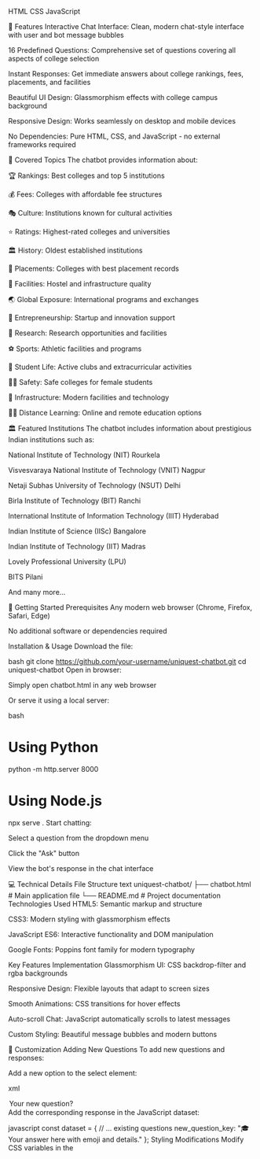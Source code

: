 
HTML
CSS
JavaScript

🌟 Features
Interactive Chat Interface: Clean, modern chat-style interface with user and bot message bubbles

16 Predefined Questions: Comprehensive set of questions covering all aspects of college selection

Instant Responses: Get immediate answers about college rankings, fees, placements, and facilities

Beautiful UI Design: Glassmorphism effects with college campus background

Responsive Design: Works seamlessly on desktop and mobile devices

No Dependencies: Pure HTML, CSS, and JavaScript - no external frameworks required

🏫 Covered Topics
The chatbot provides information about:

🏆 Rankings: Best colleges and top 5 institutions

💰 Fees: Colleges with affordable fee structures

🎭 Culture: Institutions known for cultural activities

⭐ Ratings: Highest-rated colleges and universities

🏛️ History: Oldest established institutions

💼 Placements: Colleges with best placement records

🏨 Facilities: Hostel and infrastructure quality

🌏 Global Exposure: International programs and exchanges

🚀 Entrepreneurship: Startup and innovation support

🔬 Research: Research opportunities and facilities

⚽ Sports: Athletic facilities and programs

🎉 Student Life: Active clubs and extracurricular activities

👩‍🎓 Safety: Safe colleges for female students

🏢 Infrastructure: Modern facilities and technology

🧑‍💻 Distance Learning: Online and remote education options

🏛️ Featured Institutions
The chatbot includes information about prestigious Indian institutions such as:

National Institute of Technology (NIT) Rourkela

Visvesvaraya National Institute of Technology (VNIT) Nagpur

Netaji Subhas University of Technology (NSUT) Delhi

Birla Institute of Technology (BIT) Ranchi

International Institute of Information Technology (IIIT) Hyderabad

Indian Institute of Science (IISc) Bangalore

Indian Institute of Technology (IIT) Madras

Lovely Professional University (LPU)

BITS Pilani

And many more...

🚀 Getting Started
Prerequisites
Any modern web browser (Chrome, Firefox, Safari, Edge)

No additional software or dependencies required

Installation & Usage
Download the file:

bash
git clone https://github.com/your-username/uniquest-chatbot.git
cd uniquest-chatbot
Open in browser:

Simply open chatbot.html in any web browser

Or serve it using a local server:

bash
# Using Python
python -m http.server 8000

# Using Node.js
npx serve .
Start chatting:

Select a question from the dropdown menu

Click the "Ask" button

View the bot's response in the chat interface

💻 Technical Details
File Structure
text
uniquest-chatbot/
├── chatbot.html          # Main application file
└── README.md            # Project documentation
Technologies Used
HTML5: Semantic markup and structure

CSS3: Modern styling with glassmorphism effects

JavaScript ES6: Interactive functionality and DOM manipulation

Google Fonts: Poppins font family for modern typography

Key Features Implementation
Glassmorphism UI: CSS backdrop-filter and rgba backgrounds

Responsive Design: Flexible layouts that adapt to screen sizes

Smooth Animations: CSS transitions for hover effects

Auto-scroll Chat: JavaScript automatically scrolls to latest messages

Custom Styling: Beautiful message bubbles and modern buttons

🎨 Customization
Adding New Questions
To add new questions and responses:

Add a new option to the select element:

xml
<option value="new_question_key">Your new question?</option>
Add the corresponding response in the JavaScript dataset:

javascript
const dataset = {
  // ... existing questions
  new_question_key: "🎓 Your answer here with emoji and details."
};
Styling Modifications
Modify CSS variables in the <style> section

Change background image URL in the body CSS

Adjust colors, fonts, and spacing as needed

Adding More Colleges
Update the dataset responses to include information about additional institutions.

🔮 Future Enhancements
 Add search functionality for custom questions

 Implement typing animation for bot responses

 Add voice interaction capabilities

 Include college comparison features

 Integrate with real-time college data APIs

 Add multilingual support

 Implement user feedback system

 Add college image gallery

 Create mobile app version

📱 Browser Compatibility
✅ Chrome (recommended)

✅ Firefox

✅ Safari

✅ Edge

✅ Mobile browsers

🤝 Contributing
Contributions are welcome! Here's how you can help:

Fork the repository

Create a feature branch (git checkout -b feature/amazing-feature)

Commit your changes (git commit -m 'Add amazing feature')

Push to the branch (git push origin feature/amazing-feature)

Open a Pull Request

Areas for Contribution
Add more colleges and universities

Improve UI/UX design

Add new question categories

Implement advanced features

Fix bugs and improve performance

📄 License
This project is licensed under the MIT License - see the LICENSE file for details.

👨‍💻 Author
Sudev Samuel

Email: sudevsamuel7@gmail.com

🙏 Acknowledgments
Thanks to all the educational institutions for inspiration

Unsplash for the beautiful background image

Google Fonts for typography

The open-source community for continuous inspiration

📞 Support
If you have any questions or need help:

Create an issue on GitHub

Reach out via email

Check the documentation
